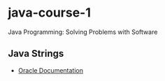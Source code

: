 # java-course-1
Java Programming: Solving Problems with Software

## Java Strings
- [Oracle Documentation](https://docs.oracle.com/javase/7/docs/api/java/lang/String.html)
